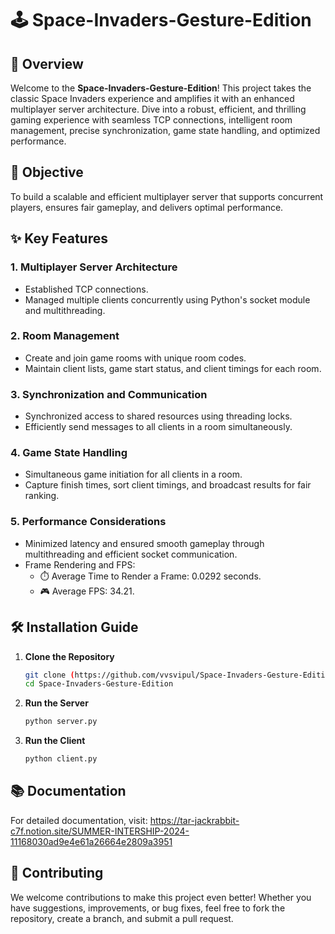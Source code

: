 # 🕹️ Space-Invaders-Gesture-Edition

## 🚀 Overview

Welcome to the **Space-Invaders-Gesture-Edition**! This project takes the classic Space Invaders experience and amplifies it with an enhanced multiplayer server architecture. Dive into a robust, efficient, and thrilling gaming experience with seamless TCP connections, intelligent room management, precise synchronization, game state handling, and optimized performance.

## 🎯 Objective

To build a scalable and efficient multiplayer server that supports concurrent players, ensures fair gameplay, and delivers optimal performance.

## ✨ Key Features

### 1. Multiplayer Server Architecture
   - Established TCP connections.
   - Managed multiple clients concurrently using Python's socket module and multithreading.

### 2. Room Management
   - Create and join game rooms with unique room codes.
   - Maintain client lists, game start status, and client timings for each room.

### 3. Synchronization and Communication
   - Synchronized access to shared resources using threading locks.
   - Efficiently send messages to all clients in a room simultaneously.

### 4. Game State Handling
   - Simultaneous game initiation for all clients in a room.
   - Capture finish times, sort client timings, and broadcast results for fair ranking.

### 5. Performance Considerations
   - Minimized latency and ensured smooth gameplay through multithreading and efficient socket communication.
   - Frame Rendering and FPS:
     - ⏱️ Average Time to Render a Frame: 0.0292 seconds.
     - 🎮 Average FPS: 34.21.

## 🛠️ Installation Guide

1. **Clone the Repository**
   ```bash
   git clone (https://github.com/vvsvipul/Space-Invaders-Gesture-Edition/)
   cd Space-Invaders-Gesture-Edition
2. **Run the Server**
    ```bash
    python server.py
3. **Run the Client**
   ```bash
   python client.py

## 📚 Documentation
For detailed documentation, visit: https://tar-jackrabbit-c7f.notion.site/SUMMER-INTERSHIP-2024-11168030ad9e4e61a26664e2809a3951

## 🤝 Contributing
We welcome contributions to make this project even better! Whether you have suggestions, improvements, or bug fixes, feel free to fork the repository, create a branch, and submit a pull request. 
